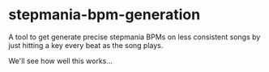 # stepmania-bpm-generation
A tool to get generate precise stepmania BPMs on less consistent songs by just hitting a key every beat as the song plays.

We'll see how well this works...
